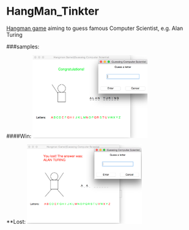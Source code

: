 # HangMan_Tinkter

[Hangman game](en.wikipedia.org/wiki/Hangman_(game)) aiming to guess famous Computer Scientist, e.g. Alan Turing

###samples:

####Win:
<img src="https://github.com/Shanni/HangMan_Tinkter/blob/master/win.png" alt="Drawing" width=300/>

**Lost:
<img src="https://github.com/Shanni/HangMan_Tinkter/blob/master/loss.png" alt="Drawing" width=300/>
